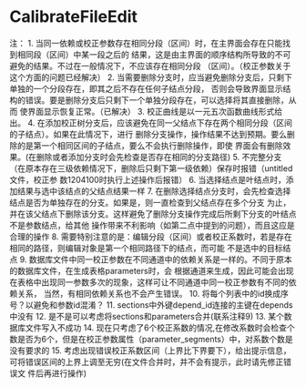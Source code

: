 # CalibrateFileEdit
注：
    1. 当同一依赖或校正参数存在相同分段（区间）时，在主界面会存在只能找到相同段（区间）中某一段之后的
        结果，这是由主界面的顺序结构所导致的不可避免的结果。不过在一般情况下，不应该存在相同分段
        （区间）。（校正参数关于这个方面的问题已经解决）
    2. 当需要删除分支时，应当避免删除分支后，只剩下单独的一个分段存在，即其之后不存在任何子结点分段，
        否则会导致界面显示结构的错误。要是删除分支后只剩下一个单独分段存在，可以选择将其直接删除，从而
        使界面显示恢复正常。（已解决）
    3. 校正曲线是以一元五次函数曲线形式给出。
    4. 在添加校正树分支后，应该避免在同一父结点下存在两个相同分段（区间的子结点）。如果在此情况下，进行
        删除分支操作，操作结果不达到预期。要么删除的是第一个相同区间的子结点，要么不会执行删除操作，即使
        界面会有删除效果。(在删除或者添加分支时会先检查是否存在相同的分支路径)
    5. 不完整分支（在原本存在三级依赖情况下，删除后只剩下第一级依赖）保存时报错（untitled文件，校正参
        数1204100时执行上述操作后报错）
    6. 当选择结点是叶结点时，添加结果与选中该结点的父结点结果一样
    7. 在删除选择结点分支时，会先检查选择结点是否为单独存在的分支。如果是，则一直检查到父结点存在多个分支
        为止，并在该父结点下删除该分支。这样避免了删除分支操作完成后所剩下分支的叶结点不是参数结点，给其他
        操作带来不利影响（如第二点中提到的问题），而且这应是合理的操作
    8. 需要特别注意的是：编辑分段（区间）或者校正系数时，若是存在相同的路径，则编辑对象是第一个相同路径下的结点，而可能
        不是选中的目标结点
    9. 数据库文件中同一校正参数在不同通道中的依赖关系是一样的。不同于原本的数据库文件，在生成表格parameters时，会
        根据通道来生成，因此可能会出现在表格中出现同一参数多次的现象，这样可让不同通道中同一校正参数有不同的依赖关系，
        当然，有相同依赖关系也不会产生错误。
    10. 将每个列表中的id换成序号？以避免和参数id混淆？
    11. sections中外键depend_id连接的主键在depends中没有
    12. 是不是可以考虑将sections和parameters合并(联系注释9)
    13. 某个数据库文件写入不成功
    14. 现在只考虑了6个校正系数的情况,在修改系数时会检查个数是否为6个，但是在校正参数属性（parameter_segments）中，对系数个数是没有要求的
    15. 考虑出现错误校正系数区间（上界比下界要下），给出提示信息，可将错误区间的上界上调至无穷(在文件合并时，并不会有提示，此时请先修正错误文
        件后再进行操作)